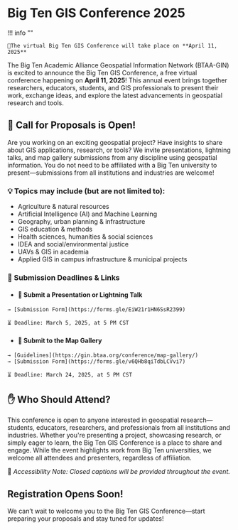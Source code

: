 # Big Ten GIS Conference 2025

!!! info ""

	📍The virtual Big Ten GIS Conference will take place on **April 11, 2025**

The Big Ten Academic Alliance Geospatial Information Network (BTAA-GIN) is excited to announce the Big Ten GIS Conference, a free virtual conference happening on **April 11, 2025**! This annual event brings together researchers, educators, students, and GIS professionals to present their work, exchange ideas, and explore the latest advancements in geospatial research and tools.

## 📢 Call for Proposals is Open!

Are you working on an exciting geospatial project? Have insights to share about GIS applications, research, or tools? We invite presentations, lightning talks, and map gallery submissions from any discipline using geospatial information. You do not need to be affiliated with a Big Ten university to present—submissions from all institutions and industries are welcome!

### 💡 Topics may include (but are not limited to):

* Agriculture & natural resources
* Artificial Intelligence (AI) and Machine Learning
* Geography, urban planning & infrastructure
* GIS education & methods
* Health sciences, humanities & social sciences
* IDEA and social/environmental justice
* UAVs & GIS in academia
* Applied GIS in campus infrastructure & municipal projects

### 📝 Submission Deadlines & Links

<div class="grid cards" markdown>

-    #### 🔹 Submit a Presentation or Lightning Talk

    → [Submission Form](https://forms.gle/EiW21r1HN6SsR2399)
    
    ⏳ Deadline: March 5, 2025, at 5 PM CST
    
-    #### 🔹 Submit to the Map Gallery

    → [Guidelines](https://gin.btaa.org/conference/map-gallery/)
    → [Submission Form](https://forms.gle/v6QHb8qiTdbLCVvi7)
    
    ⏳ Deadline: March 24, 2025, at 5 PM CST

</div>


## ✋ Who Should Attend?

This conference is open to anyone interested in geospatial research—students, educators, researchers, and professionals from all institutions and industries. Whether you're presenting a project, showcasing research, or simply eager to learn, the Big Ten GIS Conference is a place to share and engage. While the event highlights work from Big Ten universities, we welcome all attendees and presenters, regardless of affiliation.
 
📢 *Accessibility Note: Closed captions will be provided throughout the event.*

## Registration Opens Soon!

We can’t wait to welcome you to the Big Ten GIS Conference—start preparing your proposals and stay tuned for updates!